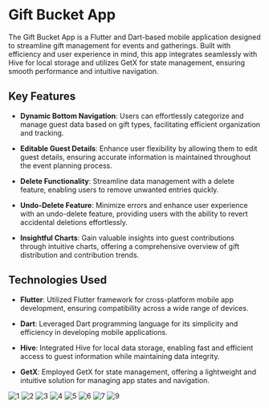 # Gift Bucket App

The Gift Bucket App is a Flutter and Dart-based mobile application designed to streamline gift management for events and gatherings. Built with efficiency and user experience in mind, this app integrates seamlessly with Hive for local storage and utilizes GetX for state management, ensuring smooth performance and intuitive navigation.

## Key Features

- **Dynamic Bottom Navigation**: Users can effortlessly categorize and manage guest data based on gift types, facilitating efficient organization and tracking.
  
- **Editable Guest Details**: Enhance user flexibility by allowing them to edit guest details, ensuring accurate information is maintained throughout the event planning process.
  
- **Delete Functionality**: Streamline data management with a delete feature, enabling users to remove unwanted entries quickly.
  
- **Undo-Delete Feature**: Minimize errors and enhance user experience with an undo-delete feature, providing users with the ability to revert accidental deletions effortlessly.

- **Insightful Charts**: Gain valuable insights into guest contributions through intuitive charts, offering a comprehensive overview of gift distribution and contribution trends.

## Technologies Used

- **Flutter**: Utilized Flutter framework for cross-platform mobile app development, ensuring compatibility across a wide range of devices.
  
- **Dart**: Leveraged Dart programming language for its simplicity and efficiency in developing mobile applications.
  
- **Hive**: Integrated Hive for local data storage, enabling fast and efficient access to guest information while maintaining data integrity.
  
- **GetX**: Employed GetX for state management, offering a lightweight and intuitive solution for managing app states and navigation.



![1](https://github.com/hossain-eee/Project-Gift-Bucket/assets/101991583/9f35b67f-66f7-4487-af68-99968c3bc45b)
![2](https://github.com/hossain-eee/Project-Gift-Bucket/assets/101991583/afb30d44-c488-46b6-9d1c-1b0754bb1423)
![3](https://github.com/hossain-eee/Project-Gift-Bucket/assets/101991583/6f6fad90-5a60-497f-a452-fd9fd30526c8)
![4](https://github.com/hossain-eee/Project-Gift-Bucket/assets/101991583/893d4fbe-7f17-4760-803c-8ab176633f8a)
![5](https://github.com/hossain-eee/Project-Gift-Bucket/assets/101991583/7839d703-3d9a-4ff2-a886-5f28cb002dcc)
![6](https://github.com/hossain-eee/Project-Gift-Bucket/assets/101991583/61ef2a72-326b-4849-a433-af3f6fdd7a91)
![7](https://github.com/hossain-eee/Project-Gift-Bucket/assets/101991583/b873ce88-3bd4-48ce-b515-2ed6851bf490)
![9](https://github.com/hossain-eee/Project-Gift-Bucket/assets/101991583/284be4a1-415f-4025-b967-7d62195244dc)
